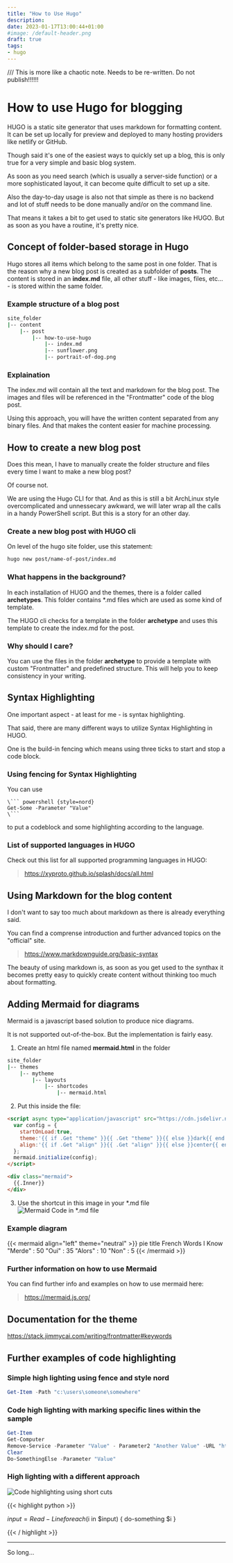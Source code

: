 ```yaml
---
title: "How to Use Hugo"
description: 
date: 2023-01-17T13:00:44+01:00
#image: /default-header.png
draft: true
tags: 
- hugo 
---
```

/// This is more like a chaotic note. Needs to be re-written. Do not publish!!!!!!

# How to use Hugo for blogging 

HUGO is a static site generator that uses markdown for formatting content. It can be set up locally for preview and deployed to many hosting providers like netlify or GitHub. 

Though said it's one of the easiest ways to quickly set up a blog, this is only true for a very simple and basic blog system. 

As soon as you need search (which is usually a server-side function) or a more sophisticated layout, it can become quite difficult to set up a site. 

Also the day-to-day usage is also not that simple as there is no backend and lot of stuff needs to be done manually and/or on the command line. 

That means it takes a bit to get used to static site generators like HUGO. But as soon as you have a routine, it's pretty nice. 

## Concept of folder-based storage in Hugo 
Hugo stores all items which belong to the same post in one folder. That is the reason why a new blog post is created as a subfolder of **posts**. The content is stored in an **index.md** file, all other stuff - like images, files, etc... - is stored within the same folder. 

### Example structure of a blog post

```bash {style=nord}
site_folder 
|-- content 
    |-- post
        |-- how-to-use-hugo 
            |-- index.md 
            |-- sunflower.png 
            |-- portrait-of-dog.png 

```
### Explaination 
The index.md will contain all the text and markdown for the blog post. The images and files will be referenced in the "Frontmatter" code of the blog post. 

Using this approach, you will have the written content separated from any binary files. And that makes the content easier for machine processing. 

## How to create a new blog post 
Does this mean, I have to manually create the folder structure and files every time I want to make a new blog post? 

Of course not. 

We are using the Hugo CLI for that. And as this is still a bit ArchLinux style overcomplicated and unnessecary awkward, we will later wrap all the calls in a handy PowerShell script. But this is a story for an other day. 

### Create a new blog post with HUGO cli

On level of the hugo site folder, use this statement: 

```bash {style=nord}
hugo new post/name-of-post/index.md
```

### What happens in the background?

In each installation of HUGO and the themes, there is a folder called **archetypes**. This folder contains *.md files which are used as some kind of template. 

The HUGO cli checks for a template in the folder **archetype** and uses this template to create the index.md for the post. 

### Why should I care? 

You can use the files in the folder **archetype** to provide a template with custom "Frontmatter" and predefined structure. This will help you to keep consistency in your writing. 

## Syntax Highlighting 

One important aspect - at least for me - is syntax highlighting. 

That said, there are many different ways to utilize Syntax Highlighting in HUGO. 

One is the build-in fencing which means using three ticks to start and stop a code block. 

### Using fencing for Syntax Highlighting 

You can use
``` code 
\``` powershell {style=nord}
Get-Some -Parameter "Value" 
\```
```
to put a codeblock and some highlighting according to the language. 

### List of supported languages in HUGO 
Check out this list for all supported programming languages in HUGO: 

> https://xyproto.github.io/splash/docs/all.html 

## Using Markdown for the blog content 

I don't want to say too much about markdown as there is already everything said. 

You can find a comprense introduction and further advanced topics on the "official" site. 

> https://www.markdownguide.org/basic-syntax

The beauty of using markdown is, as soon as you get used to the synthax it becomes pretty easy to quickly create content without thinking too much about formatting. 



## Adding Mermaid for diagrams 

Mermaid is a javascript based solution to produce nice diagrams. 

It is not supported out-of-the-box. But the implementation is fairly easy. 

1. Create an html file named **mermaid.html** in the folder 

```bash {style=nord}
site_folder 
|-- themes 
    |-- mytheme
        |-- layouts 
            |-- shortcodes 
                |-- mermaid.html

```

2. Put this inside the file: 

``` html
<script async type="application/javascript" src="https://cdn.jsdelivr.net/npm/mermaid/dist/mermaid.min.js">
  var config = {
    startOnLoad:true,
    theme:'{{ if .Get "theme" }}{{ .Get "theme" }}{{ else }}dark{{ end }}',
    align:'{{ if .Get "align" }}{{ .Get "align" }}{{ else }}center{{ end }}'
  };
  mermaid.initialize(config);
</script>

<div class="mermaid">
  {{.Inner}}
</div>
```
3. Use the shortcut in this image in your *.md file 
![Mermaid Code in *.md file](mermaid_code.png)

### Example diagram
{{< mermaid align="left" theme="neutral" >}}
pie
    title French Words I Know
    "Merde" : 50
    "Oui" : 35
    "Alors" : 10
    "Non" : 5
{{< /mermaid >}}

### Further information on how to use Mermaid 
You can find further info and examples on how to use mermaid here: 

> https://mermaid.js.org/ 

## Documentation for the theme

https://stack.jimmycai.com/writing/frontmatter#keywords 


## Further examples of code highlighting


### Simple high lighting using fence and style nord 
```powershell {style=nord}
Get-Item -Path "c:\users\someone\somewhere"
```

### Code high lighting with marking specific lines within the sample 
```powershell {linenos=table,hl_lines=[1,"4-5"],linenostart=1,style=nord}
Get-Item 
Get-Computer 
Remove-Service -Parameter "Value" - Parameter2 "Another Value" -URL "https://a-very-long-subdomain.domain-with-fancy-value.tld" 
Clear 
Do-SomethingElse -Parameter "Value"
```

### High lighting with a different approach 

![Code highlighting using short cuts](code-highlighting.png)

{{< highlight python >}}

$input = Read-Line 
foreach($i in $input) {
    do-something $i
}

{{< / highlight >}}

***
So long... 

